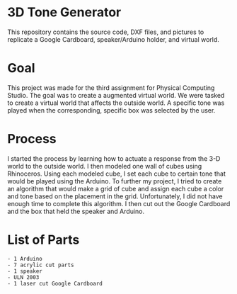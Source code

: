 # 3D Tone Generator

This repository contains the source code, DXF files, and pictures to replicate a Google Cardboard, speaker/Arduino holder, and virtual world.

# Goal

This project was made for the third assignment for Physical Computing Studio. The goal was to create a augmented virtual world. We were tasked to create a virtual world that affects the outside world. A specific tone was played when the corresponding, specific box was selected by the user.

# Process

I started the process by learning how to actuate a response from the 3-D world to the outside world. I then modeled one wall of cubes using Rhinoceros. Using each modeled cube, I set each cube to certain tone that would be played using the Arduino. To further my project, I tried to create an algorithm that would make a grid of cube and assign each cube a color and tone based on the placement in the grid. Unfortunately, I did not have enough time to complete this algorithm. I then cut out the Google Cardboard and the box that held the speaker and Arduino. 

# List of Parts
    - 1 Arduino
    - 7 acrylic cut parts
    - 1 speaker
    - ULN 2003
    - 1 laser cut Google Cardboard
